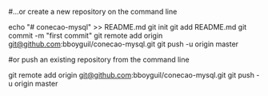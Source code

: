 #…or create a new repository on the command line

echo "# conecao-mysql" >> README.md
git init
git add README.md
git commit -m "first commit"
git remote add origin git@github.com:bboyguil/conecao-mysql.git
git push -u origin master


#or push an existing repository from the command line

git remote add origin git@github.com:bboyguil/conecao-mysql.git
git push -u origin master